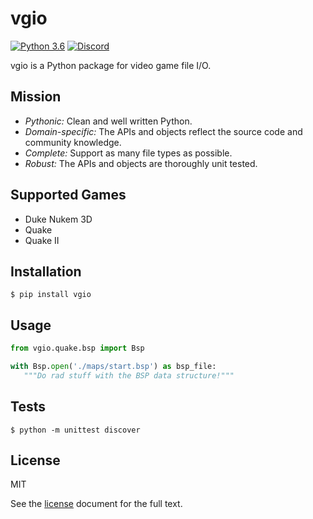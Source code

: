 # vgio

[![Python 3.6](https://img.shields.io/badge/python-3.6-blue.svg)]() [![Discord](https://img.shields.io/badge/discord-chat-7289DA.svg)](https://discord.gg/KvwmdXA)

vgio is a Python package for video game file I/O.

## Mission

- *Pythonic:* Clean and well written Python.
- *Domain-specific:* The APIs and objects reflect the source code and community knowledge.
- *Complete:* Support as many file types as possible.
- *Robust:* The APIs and objects are thoroughly unit tested.

## Supported Games

- Duke Nukem 3D
- Quake
- Quake II

## Installation
`$ pip install vgio`

## Usage
```python
from vgio.quake.bsp import Bsp

with Bsp.open('./maps/start.bsp') as bsp_file:
   """Do rad stuff with the BSP data structure!"""
```

## Tests
`$ python -m unittest discover`

## License
MIT

See the [license](./LICENSE) document for the full text.
